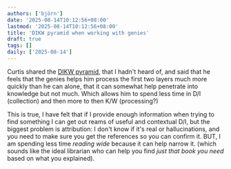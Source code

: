 ```yaml
---
authors: ['björn']
date: '2025-08-14T10:12:56+08:00'
lastmod: '2025-08-14T10:12:56+08:00'
title: 'DIKW pyramid when working with genies'
draft: true
tags: []
daily: ['2025-08-14']
---
```

Curtis shared the [DIKW pyramid](https://en.wikipedia.org/wiki/DIKW_pyramid), that I hadn't heard of, and said that he feels that the genies helps him process the first two layers much more quickly than he can alone, that it can somewhat help penetrate into knowledge but not much.
Which allows him to spend less time in D/I (collection) and then more to then K/W (processing?)

<!-- add the pyramid image -->

This is true, I have felt that if I provide enough information when trying to find something I can get out reams of useful and contextual D/I, but the biggest problem is attribution: I don't know if it's real or hallucinations, and you need to make sure you get the references so you can confirm it. BUT, I am spending less time _reading wide_ because it can help narrow it. (which sounds like the ideal librarian who can help you find _just that book you need_ based on what you explained). 

